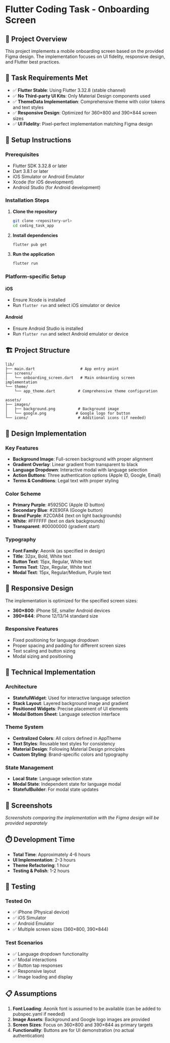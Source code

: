 # Flutter Coding Task - Onboarding Screen

## 📱 Project Overview

This project implements a mobile onboarding screen based on the provided Figma design. The implementation focuses on UI fidelity, responsive design, and Flutter best practices.

## 🎯 Task Requirements Met

- ✅ **Flutter Stable**: Using Flutter 3.32.8 (stable channel)
- ✅ **No Third-party UI Kits**: Only Material Design components used
- ✅ **ThemeData Implementation**: Comprehensive theme with color tokens and text styles
- ✅ **Responsive Design**: Optimized for 360×800 and 390×844 screen sizes
- ✅ **UI Fidelity**: Pixel-perfect implementation matching Figma design

## 🚀 Setup Instructions

### Prerequisites
- Flutter SDK 3.32.8 or later
- Dart 3.8.1 or later
- iOS Simulator or Android Emulator
- Xcode (for iOS development)
- Android Studio (for Android development)

### Installation Steps

1. **Clone the repository**
   ```bash
   git clone <repository-url>
   cd coding_task_app
   ```

2. **Install dependencies**
   ```bash
   flutter pub get
   ```

3. **Run the application**
   ```bash
   flutter run
   ```

### Platform-specific Setup

#### iOS
- Ensure Xcode is installed
- Run `flutter run` and select iOS simulator or device

#### Android
- Ensure Android Studio is installed
- Run `flutter run` and select Android emulator or device

## 🏗️ Project Structure

```
lib/
├── main.dart                    # App entry point
├── screens/
│   └── onboarding_screen.dart   # Main onboarding screen implementation
└── theme/
    └── app_theme.dart          # Comprehensive theme configuration

assets/
├── images/
│   ├── background.png          # Background image
│   └── google.png             # Google logo for button
└── icons/                      # Additional icons (if needed)
```

## 🎨 Design Implementation

### Key Features
- **Background Image**: Full-screen background with proper alignment
- **Gradient Overlay**: Linear gradient from transparent to black
- **Language Dropdown**: Interactive modal with language selection
- **Action Buttons**: Three authentication options (Apple ID, Google, Email)
- **Terms & Conditions**: Legal text with proper styling

### Color Scheme
- **Primary Purple**: #5925DC (Apple ID button)
- **Secondary Blue**: #2E90FA (Google button)
- **Brand Purple**: #2C0A84 (text on light backgrounds)
- **White**: #FFFFFF (text on dark backgrounds)
- **Transparent**: #00000000 (gradient start)

### Typography
- **Font Family**: Aeonik (as specified in design)
- **Title**: 32px, Bold, White text
- **Button Text**: 15px, Regular, White text
- **Terms Text**: 12px, Regular, White text
- **Modal Text**: 15px, Regular/Medium, Purple text

## 📐 Responsive Design

The implementation is optimized for the specified screen sizes:
- **360×800**: iPhone SE, smaller Android devices
- **390×844**: iPhone 12/13/14 standard size

### Responsive Features
- Fixed positioning for language dropdown
- Proper spacing and padding for different screen sizes
- Text scaling and button sizing
- Modal sizing and positioning

## 🔧 Technical Implementation

### Architecture
- **StatefulWidget**: Used for interactive language selection
- **Stack Layout**: Layered background image and gradient
- **Positioned Widgets**: Precise placement of UI elements
- **Modal Bottom Sheet**: Language selection interface

### Theme System
- **Centralized Colors**: All colors defined in AppTheme
- **Text Styles**: Reusable text styles for consistency
- **Material Design**: Following Material Design principles
- **Custom Styling**: Brand-specific colors and typography

### State Management
- **Local State**: Language selection state
- **Modal State**: Independent state for language modal
- **StatefulBuilder**: For modal state updates

## 📱 Screenshots

*Screenshots comparing the implementation with the Figma design will be provided separately*

## ⏱️ Development Time

- **Total Time**: Approximately 4-6 hours
- **UI Implementation**: 2-3 hours
- **Theme Refactoring**: 1 hour
- **Testing & Polish**: 1-2 hours

## 🧪 Testing

### Tested On
- ✅ iPhone (Physical device)
- ✅ iOS Simulator
- ✅ Android Emulator
- ✅ Multiple screen sizes (360×800, 390×844)

### Test Scenarios
- ✅ Language dropdown functionality
- ✅ Modal interactions
- ✅ Button tap responses
- ✅ Responsive layout
- ✅ Image loading and display

## 📋 Assumptions

1. **Font Loading**: Aeonik font is assumed to be available (can be added to pubspec.yaml if needed)
2. **Image Assets**: Background and Google logo images are provided
3. **Screen Sizes**: Focus on 360×800 and 390×844 as primary targets
4. **Functionality**: Buttons are for UI demonstration (no actual authentication)

